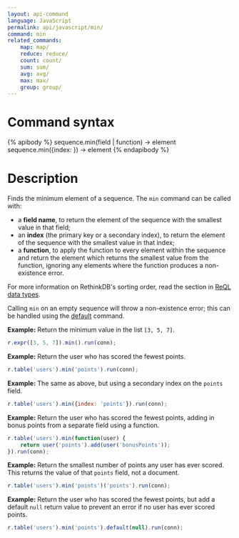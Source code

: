 ```yaml
---
layout: api-command
language: JavaScript 
permalink: api/javascript/min/
command: min
related_commands:
    map: map/
    reduce: reduce/
    count: count/
    sum: sum/
    avg: avg/
    max: max/
    group: group/
---
```


# Command syntax #

{% apibody %}
sequence.min(field | function) &rarr; element
sequence.min({index: <indexname>}) &rarr; element
{% endapibody %}

# Description #

Finds the minimum element of a sequence. The `min` command can be called with:

* a **field name**, to return the element of the sequence with the smallest value in that field;
* an **index** (the primary key or a secondary index), to return the element of the sequence with the smallest value in that index;
* a **function**, to apply the function to every element within the sequence and return the element which returns the smallest value from the function, ignoring any elements where the function produces a non-existence error.

For more information on RethinkDB's sorting order, read the section in [ReQL data types](/docs/data-types/#sorting-order).

Calling `min` on an empty sequence will throw a non-existence error; this can be handled using the [default](/api/javascript/default/) command.

__Example:__ Return the minimum value in the list `[3, 5, 7]`.

```js
r.expr([3, 5, 7]).min().run(conn);
```

__Example:__ Return the user who has scored the fewest points.

```js
r.table('users').min('points').run(conn);
```

__Example:__ The same as above, but using a secondary index on the `points` field.

```js
r.table('users').min({index: 'points'}).run(conn);
```

__Example:__ Return the user who has scored the fewest points, adding in bonus points from a separate field using a function.

```js
r.table('users').min(function(user) {
    return user('points').add(user('bonusPoints'));
}).run(conn);
```

__Example:__ Return the smallest number of points any user has ever scored. This returns the value of that `points` field, not a document.

```js
r.table('users').min('points')('points').run(conn);
```

__Example:__ Return the user who has scored the fewest points, but add a default `null` return value to prevent an error if no user has ever scored points.

```js
r.table('users').min('points').default(null).run(conn);
```
